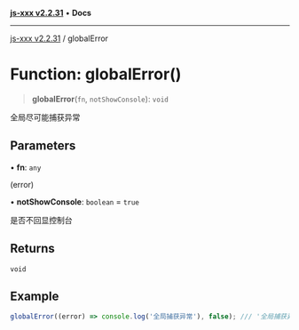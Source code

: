[**js-xxx v2.2.31**](../README.md) • **Docs**

***

[js-xxx v2.2.31](../README.md) / globalError

# Function: globalError()

> **globalError**(`fn`, `notShowConsole`): `void`

全局尽可能捕获异常

## Parameters

• **fn**: `any`

(error)

• **notShowConsole**: `boolean` = `true`

是否不回显控制台

## Returns

`void`

## Example

```ts
globalError((error) => console.log('全局捕获异常'), false); /// '全局捕获异常'
```
